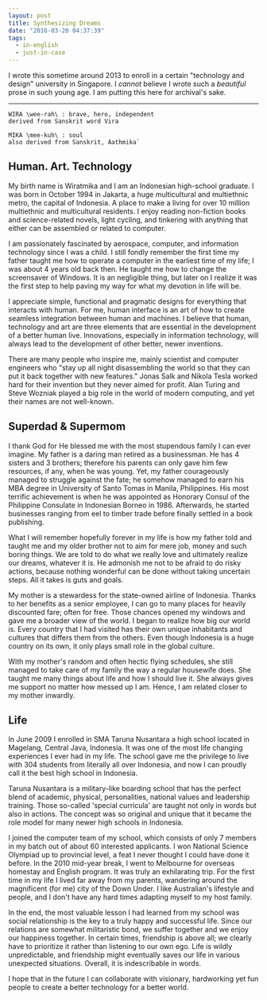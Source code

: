 ```yaml
---
layout: post
title: Synthesizing Dreams
date: "2016-03-20 04:37:39"
tags:
  - in-english
  - just-in-case
---
```


I wrote this sometime around 2013 to enroll in a certain "technology and design" university in Singapore. I _cannot_ believe I wrote such a _beautiful_ prose in such young age. I am putting this here for archival's sake.

---

    WIRA \wee-rah\ : brave, hero, independent
    derived from Sanskrit word Vira

    MIKA \mee-kuh\ : soul
    also derived from Sanskrit, Aathmika`

## Human. Art. Technology

My birth name is Wiratmika and I am an Indonesian high-school graduate. I was born in October 1994 in Jakarta, a huge multicultural and multiethnic metro, the capital of Indonesia. A place to make a living for over 10 million multiethnic and multicultural residents. I enjoy reading non-fiction books and science-related novels, light cycling, and tinkering with anything that either can be assembled or related to computer.

I am passionately fascinated by aerospace, computer, and information technology since I was a child. I still fondly remember the first time my father taught me how to operate a computer in the earliest time of my life; I was about 4 years old back then. He taught me how to change the screensaver of Windows. It is an negligible thing, but later on I realize it was the first step to help paving my way for what my devotion in life will be.

I appreciate simple, functional and pragmatic designs for everything that interacts with human. For me, human interface is an art of how to create seamless integration between human and machines. I believe that human, technology and art are three elements that are essential in the development of a better human live. Innovations, especially in information technology, will always lead to the development of other better, newer inventions.

There are many people who inspire me, mainly scientist and computer engineers who "stay up all night disassembling the world so that they can put it back together with new features." Jonas Salk and Nikola Tesla worked hard for their invention but they never aimed for profit. Alan Turing and Steve Wozniak played a big role in the world of modern computing, and yet their names are not well-known.

## Superdad & Supermom

I thank God for He blessed me with the most stupendous family I can ever imagine. My father is a daring man retired as a businessman. He has 4 sisters and 3 brothers; therefore his parents can only gave him few resources, if any, when he was young. Yet, my father courageously managed to struggle against the fate; he somehow managed to earn his MBA degree in University of Santo Tomas in Manila, Philippines. His most terrific achievement is when he was appointed as Honorary Consul of the Philippine Consulate in Indonesian Borneo in 1986. Afterwards, he started businesses ranging from eel to timber trade before finally settled in a book publishing.

What I will remember hopefully forever in my life is how my father told and taught me and my older brother not to aim for mere job, money and such boring things. We are told to do what we really love and ultimately realize our dreams, whatever it is. He admonish me not to be afraid to do risky actions, because nothing wonderful can be done without taking uncertain steps. All it takes is guts and goals.

My mother is a stewardess for the state-owned airline of Indonesia. Thanks to her benefits as a senior employee, I can go to many places for heavily discounted fare; often for free. Those chances opened my windows and gave me a broader view of the world. I began to realize how big our world is. Every country that I had visited has their own unique inhabitants and cultures that differs them from the others. Even though Indonesia is a huge country on its own, it only plays small role in the global culture.

With my mother's random and often hectic flying schedules, she still managed to take care of my family the way a regular housewife does. She taught me many things about life and how I should live it. She always gives me support no matter how messed up I am. Hence, I am related closer to my mother inwardly.

## Life

In June 2009 I enrolled in SMA Taruna Nusantara a high school located in Magelang, Central Java, Indonesia. It was one of the most life changing experiences I ever had in my life. The school gave me the privilege to live with 304 students from literally all over Indonesia, and now I can proudly call it the best high school in Indonesia.

Taruna Nusantara is a military-like boarding school that has the perfect blend of academic, physical, personalities, national values and leadership training. Those so-called 'special curricula' are taught not only in words but also in actions. The concept was so original and unique that it became the role model for many newer high schools in Indonesia.

I joined the computer team of my school, which consists of only 7 members in my batch out of about 60 interested applicants. I won National Science Olympiad up to provincial level, a feat I never thought I could have done it before. In the 2010 mid-year break, I went to Melbourne for overseas homestay and English program. It was truly an exhilarating trip. For the first time in my life I lived far away from my parents, wandering around the magnificent (for me) city of the Down Under. I like Australian's lifestyle and people, and I don't have any hard times adapting myself to my host family.

In the end, the most valuable lesson I had learned from my school was social relationship is the key to a truly happy and successful life. Since our relations are somewhat militaristic bond, we suffer together and we enjoy our happiness together. In certain times, friendship is above all; we clearly have to prioritize it rather than listening to our own ego. Life is wildly unpredictable, and friendship might eventually saves our life in various unexpected situations. Overall, it is indescribable in words.

I hope that in the future I can collaborate with visionary, hardworking yet fun people to create a better technology for a better world.
